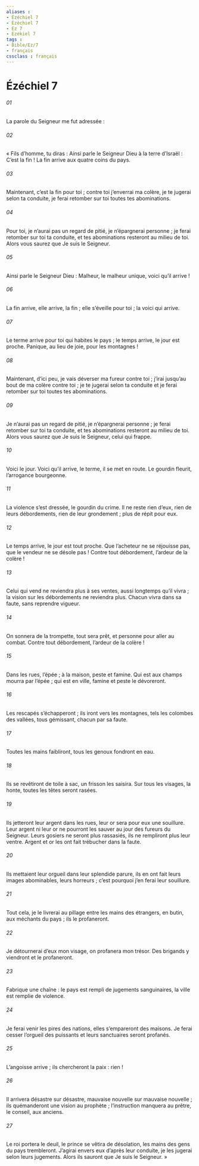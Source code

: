 ```yaml
---
aliases : 
- Ézéchiel 7
- Ézéchiel 7
- Ez 7
- Ezekiel 7
tags : 
- Bible/Ez/7
- français
cssclass : français
---
```


# Ézéchiel 7

###### 01
La parole du Seigneur me fut adressée :
###### 02
« Fils d’homme, tu diras :
Ainsi parle le Seigneur Dieu à la terre d’Israël :
C’est la fin ! La fin arrive aux quatre coins du pays.
###### 03
Maintenant, c’est la fin pour toi ;
contre toi j’enverrai ma colère,
je te jugerai selon ta conduite,
je ferai retomber sur toi toutes tes abominations.
###### 04
Pour toi, je n’aurai pas un regard de pitié,
je n’épargnerai personne ;
je ferai retomber sur toi ta conduite,
et tes abominations resteront au milieu de toi.
Alors vous saurez que Je suis le Seigneur.
###### 05
Ainsi parle le Seigneur Dieu :
Malheur, le malheur unique, voici qu’il arrive !
###### 06
La fin arrive, elle arrive, la fin ;
elle s’éveille pour toi ; la voici qui arrive.
###### 07
Le terme arrive pour toi qui habites le pays ;
le temps arrive, le jour est proche.
Panique, au lieu de joie, pour les montagnes !
###### 08
Maintenant, d’ici peu, je vais déverser ma fureur contre toi ;
j’irai jusqu’au bout de ma colère contre toi ;
je te jugerai selon ta conduite
et je ferai retomber sur toi toutes tes abominations.
###### 09
Je n’aurai pas un regard de pitié,
je n’épargnerai personne ;
je ferai retomber sur toi ta conduite,
et tes abominations resteront au milieu de toi.
Alors vous saurez que Je suis le Seigneur, celui qui frappe.
###### 10
Voici le jour.
Voici qu’il arrive, le terme, il se met en route.
Le gourdin fleurit, l’arrogance bourgeonne.
###### 11
La violence s’est dressée, le gourdin du crime.
Il ne reste rien d’eux, rien de leurs débordements,
rien de leur grondement ;
plus de répit pour eux.
###### 12
Le temps arrive, le jour est tout proche.
Que l’acheteur ne se réjouisse pas,
que le vendeur ne se désole pas !
Contre tout débordement, l’ardeur de la colère !
###### 13
Celui qui vend ne reviendra plus à ses ventes,
aussi longtemps qu’il vivra ;
la vision sur les débordements ne reviendra plus.
Chacun vivra dans sa faute,
sans reprendre vigueur.
###### 14
On sonnera de la trompette,
tout sera prêt, et personne pour aller au combat.
Contre tout débordement, l’ardeur de la colère !
###### 15
Dans les rues, l’épée ;
à la maison, peste et famine.
Qui est aux champs mourra par l’épée ;
qui est en ville, famine et peste le dévoreront.
###### 16
Les rescapés s’échapperont ;
ils iront vers les montagnes, tels les colombes des vallées,
tous gémissant, chacun par sa faute.
###### 17
Toutes les mains faibliront,
tous les genoux fondront en eau.
###### 18
Ils se revêtiront de toile à sac,
un frisson les saisira.
Sur tous les visages, la honte,
toutes les têtes seront rasées.
###### 19
Ils jetteront leur argent dans les rues,
leur or sera pour eux une souillure.
Leur argent ni leur or ne pourront les sauver
au jour des fureurs du Seigneur.
Leurs gosiers ne seront plus rassasiés,
ils ne rempliront plus leur ventre.
Argent et or les ont fait trébucher dans la faute.
###### 20
Ils mettaient leur orgueil dans leur splendide parure,
ils en ont fait leurs images abominables, leurs horreurs ;
c’est pourquoi j’en ferai leur souillure.
###### 21
Tout cela, je le livrerai au pillage entre les mains des étrangers,
en butin, aux méchants du pays ;
ils le profaneront.
###### 22
Je détournerai d’eux mon visage,
on profanera mon trésor.
Des brigands y viendront
et le profaneront.
###### 23
Fabrique une chaîne :
le pays est rempli de jugements sanguinaires,
la ville est remplie de violence.
###### 24
Je ferai venir les pires des nations,
elles s’empareront des maisons.
Je ferai cesser l’orgueil des puissants
et leurs sanctuaires seront profanés.
###### 25
L’angoisse arrive ;
ils chercheront la paix : rien !
###### 26
Il arrivera désastre sur désastre,
mauvaise nouvelle sur mauvaise nouvelle ;
ils quémanderont une vision au prophète ;
l’instruction manquera au prêtre,
le conseil, aux anciens.
###### 27
Le roi portera le deuil,
le prince se vêtira de désolation,
les mains des gens du pays trembleront.
J’agirai envers eux d’après leur conduite,
je les jugerai selon leurs jugements.
Alors ils sauront que Je suis le Seigneur. »
